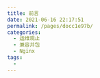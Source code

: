 ```yaml
---
title: 前言
date: 2021-06-16 22:17:51
permalink: /pages/docc1e97b/
categories:
  - 运维观止
  - 兼容并包
  - Nginx
tags:
  - 
---
```

